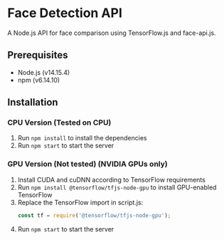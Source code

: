 # Face Detection API

A Node.js API for face comparison using TensorFlow.js and face-api.js.

## Prerequisites

- Node.js (v14.15.4)
- npm (v6.14.10)

## Installation

### CPU Version (Tested on CPU)
1. Run `npm install` to install the dependencies
2. Run `npm start` to start the server

### GPU Version (Not tested) (NVIDIA GPUs only)
1. Install CUDA and cuDNN according to TensorFlow requirements
2. Run `npm install @tensorflow/tfjs-node-gpu` to install GPU-enabled TensorFlow
3. Replace the TensorFlow import in script.js:
   ```javascript
   const tf = require('@tensorflow/tfjs-node-gpu');
   ```
4. Run `npm start` to start the server
